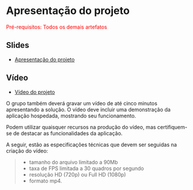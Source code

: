 # Apresentação do projeto

<span style="color:red">Pré-requisitos: Todos os demais artefatos</span>

## Slides

* <a href="/presentation/Apresentação.pdf">Apresentação do projeto</a>

## Vídeo

* <a href="/presentation/Vídeo-Gestão Financeira.mp4"> Vídeo do projeto </a>

O grupo também deverá gravar um vídeo de até cinco minutos apresentando a solução. O vídeo deve incluir uma demonstração da aplicação hospedada, mostrando seu funcionamento.

Podem utilizar quaisquer recursos na produção do vídeo, mas certifiquem-se de destacar as funcionalidades da aplicação.

A seguir, estão as especificações técnicas que devem ser seguidas na criação do vídeo:

> - tamanho do arquivo limitado a 90Mb
> - taxa de FPS limitada a 30 quadros por segundo
> - resolução HD (720p) ou Full HD (1080p)
> - formato mp4.